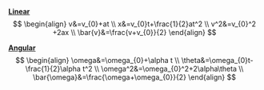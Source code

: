 <ins>**Linear**</ins>
$$
\begin{align}
v&=v_{0}+at \\
x&=v_{0}t+\frac{1}{2}at^2 \\
v^2&=v_{0}^2 +2ax \\
\bar{v}&=\frac{v+v_{0}}{2}
\end{align}
$$

<ins>**Angular**</ins>
$$
\begin{align}
\omega&=\omega_{0}+\alpha t \\
\theta&=\omega_{0}t-\frac{1}{2}\alpha t^2 \\
\omega^2&=\omega_{0}^2+2\alpha\theta \\
\bar{\omega}&=\frac{\omega+\omega_{0}}{2}
\end{align}
$$

